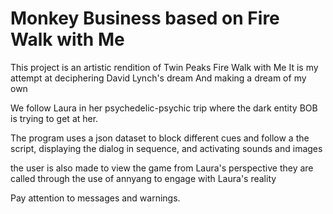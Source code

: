 # Monkey Business based on Fire Walk with Me

This project is an artistic rendition of Twin Peaks Fire Walk with Me
It is my attempt at deciphering David Lynch's dream
And making a dream of my own

We follow Laura in her psychedelic-psychic trip where the dark entity BOB
is trying to get at her.

The program uses a json dataset to block different cues and follow a the script,
displaying the dialog in sequence, and activating sounds and images

the user is also made to view the game from Laura's perspective
they are called through the use of annyang to engage with Laura's reality

Pay attention to messages and warnings.
